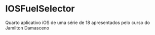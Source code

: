 # IOSFuelSelector
Quarto aplicativo iOS de uma série de 18 apresentados pelo curso do Jamilton Damasceno

